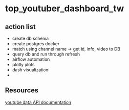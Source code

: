 # top_youtuber_dashboard_tw
 
## action list
- create db schema
- create postgres docker
- match using channel name -> get id, info, video to DB
- query db and run through refresh
- airflow automation
- plotly plots
- dash visualization
- 


## Resources
[youtube data API documentation](https://developers.google.com/youtube/v3/docs)